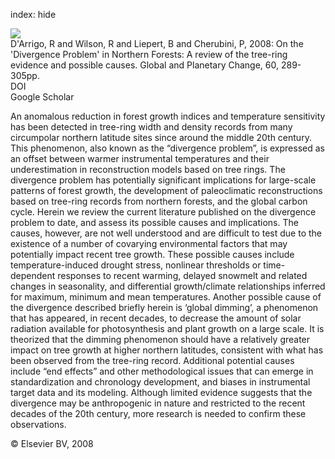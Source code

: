index: hide

<div class="Citation">
    <div class="Citation-thumb CitationThumb-linked"  data-href="https://doi.org/10.1016/j.gloplacha.2007.03.004">
      <img src="https://static.claimspace.cloud/climate-study-static/refs/thumbs/5/DArrigo_et_al_2008-thumb.png" />
    </div>

  <div class="Citation-body">
    <div class="Citation-text">D'Arrigo, R and Wilson, R and Liepert, B and Cherubini, P, 2008: On the 'Divergence Problem' in Northern Forests: A review of the tree-ring evidence and possible causes. <span class="Article-journal">Global and Planetary Change, </span><span class="Article-volume">60, </span>289-305pp.</div>
    <div class="Citation-links">
      <div class="CitationLink" data-href="https://doi.org/10.1016/j.gloplacha.2007.03.004">
        <div class="CitationLink-icon CitationLink-Doi"></div>
        <div class="CitationLink-text">DOI</div>
      </div>
      <div class="CitationLink" data-href="https://scholar.google.com/scholar?q=10.1016/j.gloplacha.2007.03.004">
        <div class="CitationLink-icon CitationLink-Scholar"></div>
        <div class="CitationLink-text">Google Scholar</div>
      </div>
    </div>
  </div>
</div>

An anomalous reduction in forest growth indices and temperature sensitivity has been detected in tree-ring width and density records from many circumpolar northern latitude sites since around the middle 20th century. This phenomenon, also known as the “divergence problem”, is expressed as an offset between warmer instrumental temperatures and their underestimation in reconstruction models based on tree rings. The divergence problem has potentially significant implications for large-scale patterns of forest growth, the development of paleoclimatic reconstructions based on tree-ring records from northern forests, and the global carbon cycle. Herein we review the current literature published on the divergence problem to date, and assess its possible causes and implications. The causes, however, are not well understood and are difficult to test due to the existence of a number of covarying environmental factors that may potentially impact recent tree growth. These possible causes include temperature-induced drought stress, nonlinear thresholds or time-dependent responses to recent warming, delayed snowmelt and related changes in seasonality, and differential growth/climate relationships inferred for maximum, minimum and mean temperatures. Another possible cause of the divergence described briefly herein is ‘global dimming’, a phenomenon that has appeared, in recent decades, to decrease the amount of solar radiation available for photosynthesis and plant growth on a large scale. It is theorized that the dimming phenomenon should have a relatively greater impact on tree growth at higher northern latitudes, consistent with what has been observed from the tree-ring record. Additional potential causes include “end effects” and other methodological issues that can emerge in standardization and chronology development, and biases in instrumental target data and its modeling. Although limited evidence suggests that the divergence may be anthropogenic in nature and restricted to the recent decades of the 20th century, more research is needed to confirm these observations.

<div class="Citation-copy">
&copy; Elsevier BV, 2008
</div>
